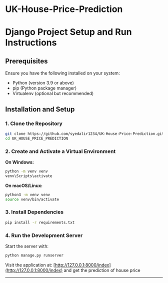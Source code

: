 # UK-House-Price-Prediction
# Django Project Setup and Run Instructions

## Prerequisites
Ensure you have the following installed on your system:
- Python (version 3.9 or above)
- pip (Python package manager)
- Virtualenv (optional but recommended)

## Installation and Setup

### 1. Clone the Repository
```bash
git clone https://github.com/syedalir1234/UK-House-Price-Prediction.git
cd UK_HOUSE_PRICE_PREDICTION
```

### 2. Create and Activate a Virtual Environment
**On Windows:**
```bash
python -m venv venv
venv\Scripts\activate
```

**On macOS/Linux:**
```bash
python3 -m venv venv
source venv/bin/activate
```

### 3. Install Dependencies
```bash
pip install -r requirements.txt
```

### 4. Run the Development Server
Start the server with:
```bash
python manage.py runserver
```

Visit the application at: [http://127.0.0.1:8000/index](http://127.0.0.1:8000/index) and get the prediction of house price

---


